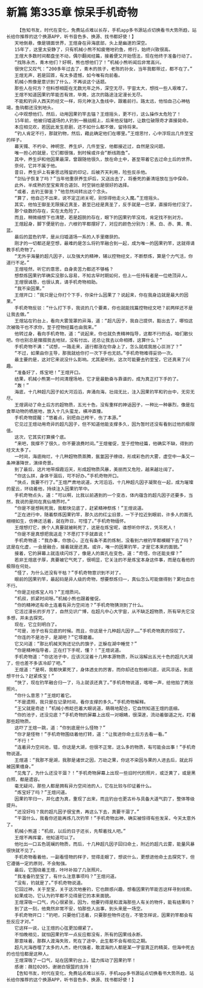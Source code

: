 # 新篇 第335章 惊呆手机奇物
        【告知书友，时代在变化，免费站点难以长存，手机app多书源站点切换看书大势所趋，站长给你推荐的这个换源APP，听书音色多、换源、找书都好使！】
       天地倒悬，像是镜面世界，王煊身在异海底部，头上是幽邃的深空。
       15年了，这里太安静了，只有机械小熊不知疲倦地钓鱼，修行，始终兴致很高。
       王煊大多数时间都盘坐不动，偶尔翻阅经篇，接着便又开始悟法，现在他终于准备行动了。
       “找陈永杰，青木他们？好啊，熊也想他们了！”机械小熊听闻后非常高兴。
       很快它又叹气：“200多年过去了，青木的孩子，老陈的孙女，当年我都带过，都不在了。”
       王煊无声，若是回首，有太多遗憾，如今唯有向前看。
       机械小熊像是意识到了什么，不再谈这个话题。
       那些人在何方？但料想相距在无数光年之外，深空无尽，宇宙太大，想找一些人艰难了。
       王煊不知道因果钓竿能否有效，毕竟，这次的路途注定漫长无尽。
       不能和钓异人西天的经文一样，将元神注入鱼线中，跟着前行。路太远，他怕自己心神枯竭，鱼钩都还没到地头。
       心中观想他们，然后，动用因果钓竿去锚？王煊摇头，更不行，这么操作太危险了！
       15年前，他被归墟道场的人钓到一艘战舰上，后来他反锚时，让数位破限奇才直接毙命。
       本应相见欢，若因此发生悲剧，还不如什么都不做，留待将来。
       “钓人肯定不行，那就钓物，然后，藉此确定他们在哪里。”王煊思忖，心中浮现出几件至宝的样子。
       幕天镯、不朽伞、神明宫、养生炉，几件至宝，他都接近过，自然是没问题。
       唯一担心的就是，它们都很强，到时候或许会“断线跑鱼”。
       其中，养生炉和他因果最深，曾跟随他很久，放在命土中，甚至带着它去过命土后的世界。
       奈何，它并不属于他。
       昔日，养生炉上有姜思远残留的印记，后被齐天利用，险些反杀他。
       “剑仙子恢复了吗？”当年他重获养生炉后，又送出去了，将垂死的姜清瑶放在当中保命。
       此外，半成熟的至宝紫宵合道剑、时空锏也是很好的选择。
       “或者，去钓王御圣？”他忽然间转出这个念头。
       “算了，他自己不出来，说不定正闭关呢，别惊得他走火入魔。”王煊摇头。
       其实，他怕王御圣无限接近真圣，甚至已经是真圣了，反手就是一巴掌，直接将他打没了。
       那个级数的存在，实在太危险了。
       而且，稍微细想下也清楚，若是超脱的存在，眼下的因果钓竿没戏，肯定找不到对方。
       王煊起身，脚下便是钓台，六根钓竿都摆好了，对应的颜色分别为：黑、白、赤、黄、青、蓝。
       最后的蓝色钓竿，是从归墟道场一系的人手里缴获的。
       刚才的一切都还是空想，最难的是怎么将钓竿融合到一起，成为唯一的因果钓竿，这就得请教手机奇物了。
       “无外乎海量的超凡因子，以及强大的精神，辅以控物经文，不断祭炼，算是个力气活，你道行不足。”
       王煊哑然，听它的意思，自身卖苦力都还不够格？
       想祭炼因果钓竿确实没那么容易，不知古早时期如何，但上一任持有者是一位绝顶异人。
       王煊很诚恳，也很认真，请手机奇物相助。
       “我不染因果。”
       王煊开口：“我只是让你打个下手，你染什么因果了？说起来，你在我身边就是最大的因果。”
       手机奇物反驳：“什么打下手，我说的几个要素，你也就能找篇控物经文吧？前两样还不是让我去做。”
       王煊站在钓台上，看向大雾笼罩的异海，道：“超凡因子，我自己提供，豁出去了，哪怕这次被吸干也不求你，至于控物经篇也由我来。”
       他转过身，看向手机奇物，道：“说起来，你也就负责精神指导，这都不行的话，咱们散伙吧。你也别总是撺掇我去地狱，没有付出，还总让我去以命相搏，这算什么？”
       手机奇物不满：“试想，一路走来，道行都涨在你身上了，怎么就成我居心叵测了？”
       “不过，如果由你主导，那我就给你打一次下手也无妨。”手机奇物难得妥协一次。
       最主要的是，这对它来说没什么影响。尤其是听到，这次可能要去钓至宝，它还真来了兴趣。
       “准备好了，炼宝吧！”王煊开口。
       结果，机械小熊第一时间清理场地，它才是最勤奋与靠谱的，成为真正打下手的了。
       “轰！”
       海底，十几种超凡因子如大河滔滔，奔涌向海，壮阔无比，注入因果钓竿和钓台中，无穷无尽。
       王煊调动了命土后方的超物质，五光十色，没有重样的神话因子，一种比一种暴烈，像是在食草动物的栖居地，放入十几头蛮龙，横冲直撞。
       手机奇物提醒：“悠着点，别把自己榨干，伤了本源。”
       它见过王煊动用奇异的超凡因子，但不知道他能支撑多久，因为暂时还没有看到过他的极限值。
       这次，它其实打算摸个底。
       “来吧，我撑不了很久，你不要浪费时间。”王煊催促，至于控物经篇，他确实不缺，得到的经文太多了。
       一时间，海底绚烂，十几种超物质蒸腾，氤氲因子缭绕，形成彩色的大雾，虚空中一条又一条神瀑降世，演绎奇景。
       到了最后，这片地带烟霞滔天，形成超物质风暴，美丽而又危险，越来越壮阔了。
       “你这么拼，身体干涸后，可不好办。”手机奇物开口。
       “快点，我要不行了。”王煊严肃地说道，大河滔滔，十几种超凡因子凝聚在一起，成为璀璨的星云，环绕着他，持续注入因果钓竿中。
       手机奇物点头，道：“可以啊，比我以前遇到的一个变态，体内蕴含的超凡因子还要多，当然，我说的是同在真仙境界时。”
       “你是不是想耗死我，我都快见底了，赶紧精神祭炼！”王煊说道。
       “正在进行中，随着祭炼因果钓竿，那久远的红尘旧景，一下子拉近到眼前，许多人的面孔栩栩如生，仿佛还活着，就在昨日，可惜了。”手机奇物缅怀。
       王煊想打它，换个人真要就被耗死了，这是在炼宝呢，谁想听你怀古，凭吊死人！
       “你是不是真想把我送走？不愿打下手就直说！”
       手机奇物道：“我办事，你放心，正在有条不紊的炼制，没看到六根钓竿都模糊下去了吗？这是在化虚，一会是融合，接着就是还真。或许，唯一的因果钓竿，才是它本来的面貌。”
       接着，它的屏幕上就连续闪烁了，像是人的面孔在变色，道：“奇怪，你还能支撑？”
       若非王煊底子厚，真要被它气死了，很明显，它关注的不是炼宝本身这件事，而是在看他的极限在何处。
       “怪了，为什么还没有干枯？”手机奇物意识到不对了。
       眼前的因果钓竿，最起码是异人级的奇物，想要祭炼归一，真仙怎么可能做得到？累吐血也不行。
       “你是正经炼宝人吗？”王煊质问。
       “机叔，抓紧时间呀。”机械小熊也跟着催促。
       “你的精神还有命土连着有异力空间池？”手机奇物猜测到了什么。
       它活过漫长的岁月了，自然见识广博，在超凡中心大宇宙，从不缺乏超物质，所有早先它没多想，并未去探究。
       现在，它立刻明白了。
       “可是，池子也有见底的时候。而且，你这是十几种超凡因子……”手机奇物真的惊叹了。
       “你连的不是池子，是湖吧？”它琢磨着。
       它又问道：“那比机械天狗还记仇的旗子，正躲在湖中睡觉？”
       “你是精神指导者，正在打下手呢，懂？！”王煊说道。
       手机奇物道：“你这池子中，应该沉淀着十几种本源物质，所以溶解出五光十色的超凡大湖了，但也差不多该冷却了吧。”
       王煊道：“是啊，我都快累死了，身体透支的厉害，而你却还在刨根问底，说风凉话，到底想干什么？赶紧炼宝！”
       “快了，现在钓竿融合归一了，马上就该还真了。”手机奇物说道，喀嚓一声，给他拍了两张照片。
       “你什么意思？”王煊盯着它。
       “不是遗照，我只是在记录时间，看你支撑的多久。”手机奇物解释。
       “王父就是奇迹！”机械小熊眨巴着大眼说道，萌萌地配合，它自然知道王煊的底细。
       “你的池子，还没见底？”手机奇物的屏幕上出现一对眼睛，很深邃，流动着御道之光，盯着那些超物质。
       这吓了王煊一跳，道：“你到底是什么怪物？”
       “你才是怪物！”手机奇物围绕着他打转，道：“让我进你命土后方去看一看。”
       “不行！”
       “连着异力空间池，错，你这是大湖，但很不正常，这么多的物质，有可能会出事！”手机奇物说道。
       王煊道：“我那不是湖，我那是诸世之因，万劫之果，你这不染因与果的人进去后，就此将被因果缠身。”
       “见鬼了，为什么还没干涸？！”手机奇物屏幕上出现一些旧时代的照片，或泛黄了，或是黑白照，都是遗容。
       毫无疑问，那些人都是拥有异力空间池的人，它在比较与印证着什么。
       “炼宝好了吗？”王煊问道。
       因果钓竿归一，并化虚为真，重现了出来，而且钓台也更古朴与具备大道气韵了，整体等级提升。
       “还没好吗？我的超凡因子很宝贵，再这么下去，真要干涸了。”
       “干涸什么，我看你还能再炼几次钓竿！”手机奇物出神，确实被惊得有些发呆，今天太意外了。
       机械小熊道：“机叔，以后的日子还长，先帮着找人吧。”
       王煊不再挥霍，他知道可以了。
       他吐出一口五色斑斓的物质，而后，十几种超凡因子回归命土，附近的超凡云雾，能量风暴很快就不见了。
       手机奇物看着他，一副看怪物的样子，觉得走眼了，想说什么，更想进他命土去探究下，但它遵循一定的原则，不会勉强。
       最后，它围绕着王煊，咔咔补拍了几张照片。
       “我准备钓至宝了，有什么注意事项吗？”王煊问道。
       “没有，钓就是了。”手机奇物说道。
       它回过神，关于至宝，关于这次地垂钓，它也颇感兴趣，想看因果钓竿能否这样寻到线索。
       如果成功，它认为钓竿都不见得是它的本来面貌。
       王煊深吸一口气，内心很紧张，因为，他要钓得是和渡海那些人有关的物件，能有结果吗？
       到了这一刻，他竟然非常不安，怕那些人出事，到头来是一场空。
       手机奇物开口：“钓吧，只要他们活着，只要那些物件还在，不管怎样说，因果钓竿都会有些反应才对。”
       它这样一说，让王煊的心弦更加绷紧了。
       不怕晚相见，就怕因果钓竿一点反应都没有，所有的因果线永断。
       那意味着，那群人渡海失败，死在了途中，此生都不会有相见之期。
       超凡光海吞噬了太多的人杰，绝代强者，敢渡海的人都是某一宇宙真正的精英，但海中死去的也恰恰都是这种人。
       王煊深吸了一口气，站在因果钓台上，猛力挥动了因果钓竿！
       感谢：薇拉0205，谢谢白银盟的支持！
       【告知书友，时代在变化，免费站点难以长存，手机app多书源站点切换看书大势所趋，站长给你推荐的这个换源APP，听书音色多、换源、找书都好使！】